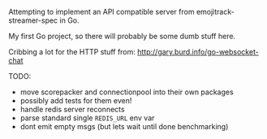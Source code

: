 Attempting to implement an API compatible server from emojitrack-streamer-spec in Go.

My first Go project, so there will probably be some dumb stuff here.

Cribbing a lot for the HTTP stuff from:
http://gary.burd.info/go-websocket-chat

TODO:
 - move scorepacker and connectionpool into their own packages
 - possibly add tests for them even!
 - handle redis server reconnects
 - parse standard single `REDIS_URL` env var
 - dont emit empty msgs (but lets wait until done benchmarking)
